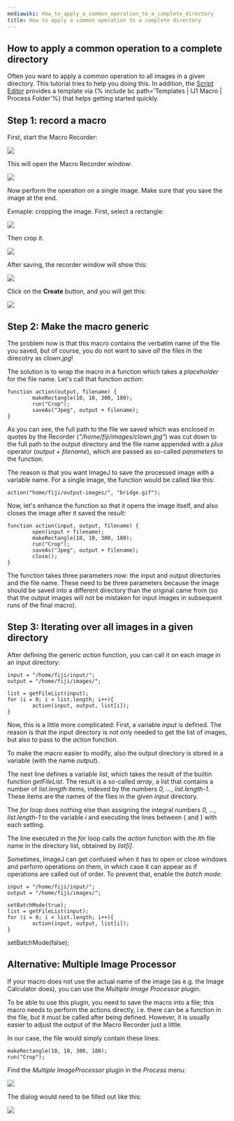 ```yaml
---
mediawiki: How_to_apply_a_common_operation_to_a_complete_directory
title: How to apply a common operation to a complete directory
---
```


## How to apply a common operation to a complete directory

Often you want to apply a common operation to all images in a given directory. This tutorial tries to help you doing this. In addition, the [Script Editor](/scripting/script-editor) provides a template via {% include bc path='Templates | IJ1 Macro | Process Folder'%} that helps getting started quickly.

## Step 1: record a macro

First, start the Macro Recorder:

![](/media/tutorials/how-to-apply-a-common-operation-to-a-complete-directory-1.jpg)

This will open the Macro Recorder window:

![](/media/tutorials/how-to-apply-a-common-operation-to-a-complete-directory-2.jpg)

Now perform the operation on a single image. Make sure that you save the image at the end.

Exmaple: cropping the image. First, select a rectangle:

![](/media/tutorials/how-to-apply-a-common-operation-to-a-complete-directory-3.jpg)

Then crop it.

![](/media/tutorials/how-to-apply-a-common-operation-to-a-complete-directory-4.jpg)

After saving, the recorder window will show this:

![](/media/tutorials/how-to-apply-a-common-operation-to-a-complete-directory-6.jpg)

Click on the **Create** button, and you will get this:

![](/media/tutorials/how-to-apply-a-common-operation-to-a-complete-directory-7.jpg)

## Step 2: Make the macro generic

The problem now is that this macro contains the verbatim name of the file you saved, but of course, you do not want to save *all* the files in the direcotry as *clown.jpg*!

The solution is to wrap the macro in a function which takes a *placeholder* for the file name. Let's call that function *action*:

`function action(output, filename) {`  
`        makeRectangle(10, 10, 300, 180);`  
`        run("Crop");`  
`        saveAs("Jpeg", output + filename);`  
`}`

As you can see, the full path to the file we saved which was enclosed in quotes by the Recorder (*"/home/fiji/images/clown.jpg"*) was cut down to the full path to the output directory and the file name appended with a *plus* operator (*output + filename*), which are passed as so-called *parameters* to the function.

The reason is that you want ImageJ to save the processed image with a variable name. For a single image, the function would be called like this:

`action("home/fiji/output-images/", "bridge.gif");`

Now, let's enhance the function so that it opens the image itself, and also closes the image after it saved the result:

`function action(input, output, filename) {`  
`        open(input + filename);`  
`        makeRectangle(10, 10, 300, 180);`  
`        run("Crop");`  
`        saveAs("Jpeg", output + filename);`  
`        close();`  
`}`

The function takes three parameters now: the input and output directories and the file name. These need to be three parameters because the image should be saved into a different directory than the original came from (so that the output images will not be mistaken for input images in subsequent runs of the final macro).

## Step 3: Iterating over all images in a given directory

After defining the generic *action* function, you can call it on each image in an input directory:

`input = "/home/fiji/input/";`  
`output = "/home/fiji/images/";`  
  
`list = getFileList(input);`  
`for (i = 0; i < list.length; i++){`  
`        action(input, output, list[i]);`  
`}`

Now, this is a little more complicated: First, a variable *input* is defined. The reason is that the input directory is not only needed to get the list of images, but also to pass to the *action* function.

To make the macro easier to modify, also the output directory is stored in a variable (with the name *output*).

The next line defines a variable *list*, which takes the result of the builtin function *getFileList*. The result is a so-called *array*, a list that contains a number of *list.length* items, indexed by the numbers *0, ..., list.length-1*. These items are the names of the files in the given *input* directory.

The *for* loop does nothing else than assigning the integral numbers *0, ..., list.length-1* to the variable *i* and executing the lines between { and } with each setting.

The line executed in the *for* loop calls the *action* function with the *i*th file name in the directory list, obtained by *list\[i\]*.

Sometimes, ImageJ can get confused when it has to open or close windows and perform operations on them, in which case it can appear as if operations are called out of order. To prevent that, enable the *batch mode*:

`input = "/home/fiji/input/";`  
`output = "/home/fiji/images/";`  
  
`setBatchMode(true); `  
`list = getFileList(input);`  
`for (i = 0; i < list.length; i++){`  
`        action(input, output, list[i]);`  
`}`

setBatchMode(false);

## Alternative: Multiple Image Processor

If your macro does not use the actual name of the image (as e.g. the Image Calculator does), you can use the *Multiple Image Processor* plugin.

To be able to use this plugin, you need to save the macro into a file; this macro needs to perform the actions directly, i.e. there can be a function in the file, but it must be called after being defined. However, it is usually easier to adjust the output of the Macro Recorder just a little.

In our case, the file would simply contain these lines:

`makeRectangle(10, 10, 300, 180);`  
`run("Crop");`

Find the *Multiple ImageProcessor* plugin in the *Process* menu:

![](/media/tutorials/how-to-apply-a-common-operation-to-a-complete-directory-8.jpg)

The dialog would need to be filled out like this:

![](/media/tutorials/how-to-apply-a-common-operation-to-a-complete-directory-9.jpg)


